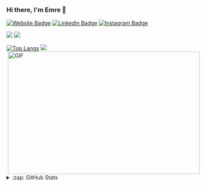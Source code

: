 ### Hi there, I'm Emre 👋
[![Website Badge](https://img.shields.io/badge/Website-3b5998?style=flat&logo=google-chrome&logoColor=white)](https://emrebilal.github.io)
[![Linkedin Badge](https://img.shields.io/badge/-LinkedIn-0e76a8?style=flat&logo=Linkedin&logoColor=white)](https://linkedin.com/in/emrebilal21)
[![Instagram Badge](https://img.shields.io/badge/-Instagram-c13584?style=flat&labelColor=c13584&logo=Instagram&logoColor=white)](https://instagram.com/emreebilall)

[![](https://img.shields.io/twitter/follow/emrebilall?style=social)](https://www.twitter.com/emrebilall)
[![](https://img.shields.io/github/followers/emrebilal?style=social)](https://www.github.com/emrebilal)

[![Top Langs](https://github-readme-stats.vercel.app/api/top-langs/?username=emrebilal&layout=compact)](https://github.com/emrebilal?tab=repositories)
<img align="right" alt="GIF" src="https://user-images.githubusercontent.com/46905124/101986460-fa7e1b80-3c9e-11eb-9459-78ced2ef539f.gif?raw=true" width="500" height="320" />
![](https://komarev.com/ghpvc/?username=emrebilal)

<details>
  <summary>:zap: GitHub Stats</summary>
  <img align="left" alt="Emre's GitHub Stats" src="https://github-readme-stats.vercel.app/api?username=emrebilal&show_icons=true&hide_border=true" />
</details>

<!--
**emrebilal/emrebilal** is a ✨ _special_ ✨ repository because its `README.md` (this file) appears on your GitHub profile.

Here are some ideas to get you started:

- 🔭 I’m currently working on ...
- 🌱 I’m currently learning ...
- 👯 I’m looking to collaborate on ...
- 🤔 I’m looking for help with ...
- 💬 Ask me about ...
- 📫 How to reach me: ...
- 😄 Pronouns: ...
- ⚡ Fun fact: ...

Hi 👋, I'm [Emre!](https://emrebilal.github.io)
[![Outlook Badge](https://img.shields.io/badge/-Email-0078D4?style=flat&logo=Microsoft-Outlook&logoColor=white)](mailto:emre_bilal21@hotmail.com)
[![Github Badge](https://img.shields.io/badge/-Github-000?style=flat&logo=Github&logoColor=white)](https://github.com/emrebilal)
[![Twitter Badge](https://img.shields.io/badge/-Twitter-00acee?style=flat&logo=Twitter&logoColor=white)](https://twitter.com/emrebilall)
[![Telegram Badge](https://img.shields.io/badge/-Telegram-0088cc?style=flat&logo=Telegram&logoColor=white)](https://t.me/emrebilal)
-->
